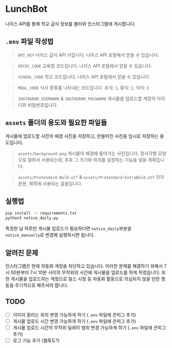 # LunchBot
나이스 API를 통해 학교 급식 정보를 불러와 인스타그램에 게시합니다.

## `.env` 파일 작성법
> `API_KEY`
나이스 급식 API 키입니다. 나이스 API 포털에서 얻을 수 있습니다.

> `OFCDC_CODE`
교육청 코드입니다. 나이스 API 포털에서 얻을 수 있습니다.

> `SCHOOL_CODE`
학교 코드입니다. 나이스 API 포털에서 얻을 수 있습니다.

> `MEAL_CODE`
식사 종류를 나타내는 코드입니다. 조식: `1`, 중식: `2`, 석식: `3`

> `INSTAGRAM_USERNAME` & `INSTAGRAM_PASSWORD`
게시물을 업로드할 계정의 아이디와 비밀번호입니다.

## `assets` 폴더의 용도와 필요한 파일들
게시물에 업로드할 사진의 배경 사진을 저장하고, 만들어진 사진을 임시로 저장하는 용도입니다.

> `assets/background.png`
게시물의 배경에 들어가는 사진입니다. 정사각형 모양으로 잘려서 사용되는데, 추후 그 크기와 위치를 설정하는 기능을 넣을 계획입니다.

> `assets/Pretendard-Bold.otf` & `assets/Pretendard-ExtraBold.otf`
각각 본문, 제목에 사용되는 글꼴입니다.

## 실행법
```bash
pip install -r requirements.txt
python3 notice_daily.py
```
특정한 날 하루만 게시물 업로드가 필요하다면 `notice_daily`부분을 `notice_manually`로 변경해 실행하시면 됩니다.

## 알려진 문제
인스타그램은 현재 자동화 계정을 차단하고 있습니다.
이러한 문제를 해결하기 위해서 7시 00분부터 7시 10분 사이의 무작위의 시간에 게시물을 업로드를 하게 하였습니다.
또한 게시물을 업로드하는 계정으로 릴스 시청 등 자동화 활동으로 의심되지 않을 만한 행동을 주기적으로 해주셔야 합니다.

## TODO
- [ ] 이미지 잘리는 위치 변경 가능하게 하기 (`.env` 파일에 콘피그 추가)
- [ ] 게시물 업로드 시간 변경 가능하게 하기 (`.env` 파일에 콘피그 추가)
- [ ] 게시물 업로드 시간의 무작위 딜레이 범위 변경 가능하게 하기 (`.env` 파일에 콘피그  추가)
- [ ] 로그 기능 추가 (웹훅도?)